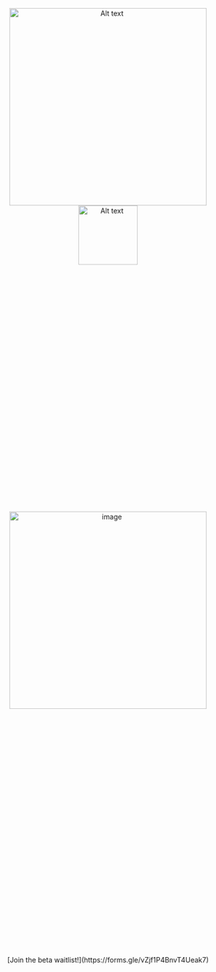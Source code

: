 <div align="center">
  
<div style="margin-bottom: 500px;">
<img src="https://github.com/MbodiAI/.github/assets/22511797/65741d0e-40ce-4712-aefb-51636f74c3ad" alt="Alt text" style="width: 400px;">   
<img src="https://github.com/MbodiAI/.github/assets/22511797/a4887659-2e63-48cd-86c2-bdece1432f5c" alt="Alt text" style="width: 120px; vertical-align: bottom;">
</div>
<div >
   <div style="margin-bottom: 500px;">
    
   </div>
</div>
<div style="margin-bottom: 30px;">
        <a href="https://www.mbodiai.com">
            <img width="400" alt="image" src="https://github.com/MbodiAI/.github/assets/22511797/2b6ec622-0638-48e8-a975-bdb87cb06cf3">
        </a>
    </div>
    <div >
   <div style="margin-bottom: 500px;">
     
   </div>
  [Join the beta waitlist!](https://forms.gle/vZjf1P4BnvT4Ueak7)
</div>
